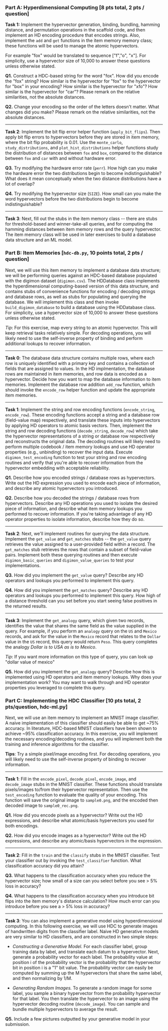 ### Part A: Hyperdimensional Computing [8 pts total, 2 pts / question]

**Task 1:** Implement the hypervector generation, binding, bundling, hamming distance, and permutation operations in the scaffold code, and then implement an HD encoding procedure that encodes strings. Also, implement the `add` and `get` functions in the item memory memory class; these functions will be used to manage the atomic hypervectors. 

For example "fox" would be translated to sequence ["f","o", "x"]. For simplicity, use a hypervector size of 10,000 to answer these questions unless otherwise stated.

**Q1.** Construct a HDC-based string for the word "fox". How did you encode the "fox" string? How similar is the hypervector for "fox" to the hypervector for "box" in your encoding? How similar is the hypervector for "xfo"? How similar is the hypervector for "car"? Please remark on the relative similarities, not the absolute distances.

**Q2.** Change your encoding so the order of the letters doesn't matter. What changes did you make? Please remark on the relative similarities, not the absolute distances.

-------


**Task 2**: Implement the bit flip error helper function (`apply_bit_flips`). Then apply bit flip errors to hypervectors before they are stored in item memory, where the bit flip probability is 0.01. Use the `monte_carlo`, `study_distributions`, and `plot_hist_distributions` helper functions study the distribution of distances between `fox` and `box`, compared to the distance between `fox` and `car` with and without hardware error.

**Q3.** Try modifying the hardware error rate (`perr`). How high can you make the hardware error the two distributions begin to become indistinguishable? What does it mean conceptually when the two distance distributions have a lot of overlap?

**Q4.** Try modifying the hypervector size (`SIZE`). How small can you make the word hypervectors before the two distributions begin to become indistinguishable? 

-----

**Task 3**: Next, fill out the stubs in the item memory class -- there are stubs for threshold-based and winner-take-all queries, and for computing the hamming distances between item memory rows and the query hypervector. The item memory class will be used in later exercises to build a database data structure and an ML model. 


### Part B: Item Memories [`hdc-db.py`, 10 points total, 2 pts / question]

Next, we will use this item memory to implement a database data structure; we will be performing queries against an HDC-based database populated with the digimon dataset (`digimon.csv`).  The HDDatabase class implements the hyperdimensional computing-based version of this data structure, and contains stubs of convenience functions for encoding / decoding strings and database rows, as well as stubs for populating and querying the database. We will implement this class and then invoke `build_digimon_database` to build a database using the HDDatabase class. For simplicity, use a hypervector size of 10,000 to answer these questions unless otherwise stated.

_Tip_: For this exercise, map every string to an atomic hypervector. This will keep retrieval tasks relatively simple. For decoding operations, you will likely need to use the self-inverse property of binding and perform additional lookups to recover information.

---------

__Task 0__: The database data structure contains multiple rows, where each row is uniquely identified with a primary key and contains a collection of fields that are assigned to values. In the HD implmentation, the database rows are maintained in item memories, and row data is encoded as a hypervector. Decide how you want to map the database information to item memories. Implement the database row addition `add_row` function, which should invoke the `encode_row` helper function and update the appropriate item memories.

---------

__Task 1__: Implement the string and row encoding functions (`encode_string`, `encode_row`). These encoding functions accept a string and a database row (field-value map) respectively, and translate these inputs into hypervectors by applying HD operators to atomic basis vectors. Then, implement the string and row decoding functions (`decode_string`, `decode_row`) which take the hypervector representations of a string or database row respectively and reconstructs the original data. The decoding routines will likely need to perform multiple codebook / item memory lookups and use HD operator properties (e.g., unbinding) to recover the input data. Execute `digimon_test_encoding` function to test your string and row encoding routines and verify that you're able to recover information from the hypervector embedding with acceptable reliability. 

**Q1.** Describe how you encoded strings / database rows as hypervectors. Write out the HD expression you used to encode each piece of information, and describe any atomic hypervectors you introduced.

**Q2.** Describe how you decoded the strings / database rows from hypervectors. Describe any HD operations you used to isolate the desired piece of information, and describe what item memory lookups you performed to recover information. If you're taking advantage of any HD operator properties to isolate information, describe how they do so.

--------



__Task 2__: Next, we'll implement routines for querying the data structure. Implement the `get_value` and `get_matches` stubs -- the `get_value` query retrieves the value assigned to a user-provided field within a record. The `get_matches` stub retrieves the rows that contain a subset of field-value pairs. Implement both these querying routines and then execute `digimon_basic_queries` and `digimon_value_queries` to test your implementations.

**Q3.** How did you implement the `get_value` query? Describe any HD operators and lookups you performed to implement this query.

**Q4.** How did you implement the `get_matches` query? Describe any HD operators and lookups you performed to implement this query. How high of a distance threshold can you set before you start seeing false positives in the returned results. 

-----

__Task 3__: Implement the `get_analogy` query, which given two records, identifies the value that shares the same field as the value supplied in the query. For example, if you perform an `analogy` query on the `US` and `Mexico` records, and ask for the value in the `Mexico` record that relates to the `Dollar` value in the `US` record, this query would return `Peso`. This query completes the analogy  _Dollar is to USA as <result> is to Mexico_.

_Tip_: If you want more information on this type of query, you can look up "dollar value of mexico"

**Q5.** How did you implement the `get_analogy` query? Describe how this is implemented using HD operators and item memory lookups. Why does your implementation work? You may want to walk through and HD operator properties you leveraged to complete this query.




### Part C: Implementing the HDC Classifier [10 pts total, 2 pts/question, hdc-ml.py]

Next, we will use an item memory to implement an MNIST image classifier. A naive implementation of this classifier should easily be able to get ~75% accuracy. In literature, HDC-based MNIST classifiers have been shown to achieve ~95% classification accuracy. In this exercise, you will implement the necessary encoding/decoding routines, and you will implement both the training and inference algorithms for the classifier. 

__Tips__: Try a simple pixel/image encoding first.  For decoding operations, you will likely need to use the self-inverse property of binding to recover information.

-------------

**Task 1**: Fill in the `encode_pixel`, `decode_pixel`, `encode_image`, and `decode_image` stubs in the MNIST classifier. These functions should translate pixels/images to/from their hypervector representation. Then use the `test_encoding` function to evaluate the quality of your encoding. This function will save the original image to `sample0.png`, and the encoded then decoded image to `sample0_rec.png`.

**Q1.** How did you encode pixels as a hypervector? Write out the HD expressions, and describe what atomic/basis hypervectors you used for both encodings. 

**Q2.** How did you encode images as a hypervector? Write out the HD expressions, and describe any atomic/basis hypervectors in the expression. 

-----------------------

**Task 2**: Fill in the `train` and the `classify` stubs in the MNIST classifier. Test your classifier out by invoking the `test_classifier` function. What classification accuracy did you attain? 

**Q3.** What happens to the classification accuracy when you reduce the hypervector size; how small of a size can you select before you see > 5% loss in accuracy? 

**Q4.** What happens to the classification accuracy when you introduce bit flips into the item memory's distance calculation? How much error can you introduce before you see a > 5% loss in accuracy?

------------------------

**Task 3**: You can also implement a generative model using hyperdimensional computing. In this following exercise, we will use HDC to generate images of handwritten digits from the classifier label. Naive HD generative models are very similar to HD classifiers, and are constructed in two simple steps:

- _Constructing a Generative Model._ For each classifier label, group training data by label, and translate each datum to a hypervector. Next, generate a probability vector for each label. The probability value at position i of the probability vector is the probability that the hypervector bit in position i is a "1" bit value. The probability vector can easily be computed by summing up the M hypervectors that share the same label, and then normalizing by 1/M.

- _Generating Random Images._ To generate a random image for some label, you sample a binary hypervector from the probability hypervector for that label. You then translate the hypervector to an image using the hypervector decoding routine (`decode_image`). You can sample and bundle multiple hypervectors to average the result.

**Q5.** Include a few pictures outputted by your generative model in your submission.
